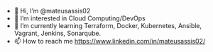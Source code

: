 - 👋 Hi, I’m @mateusassis02
- 👀 I’m interested in Cloud Computing/DevOps
- 🌱 I’m currently learning Terraform, Docker, Kubernetes, Ansible, Vagrant, Jenkins, Sonarqube.
- 📫 How to reach me https://www.linkedin.com/in/mateusassis02/

<!---
mateusassis02/mateusassis02 is a ✨ special ✨ repository because its `README.md` (this file) appears on your GitHub profile.
You can click the Preview link to take a look at your changes.
--->
